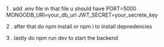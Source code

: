 1 . add .env file in that file u should have
PORT=5000
MONGODB_URI=your_db_url
JWT_SECRET=your_secrete_key

2 . after that do npm install or npm i to install depnedencies

3 . lastly do npm run dev to start the backend
